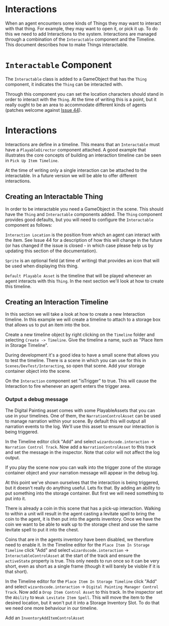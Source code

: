 ﻿# Interactions

When an agent encounters some kinds of Things they may want to interact with that thing. For example, they may want to open it, or pick it up. To do this we need to add Interactions to the system. Interactions are managed through a combination of the `Interactable` component and the Timeline. This document describes how to make Things interactable.

# `Interactable` Component

The `Interactable` class is added to a GameObject that has the `Thing` component, it indicates the `Thing` can be interacted with.

Through this component you can set the location characters should stand in order to interact with the `Thing`. At the time of writing this is a point, but it really ought to be an area to accommodate different kinds of agents (patches welcome against [Issue 44](https://github.com/DigitalPainting/DigitalPainting/issues/44)).

# Interactions

Interactions are define in a timeline. This means that an `Interactable` must have a `PlayableDirector` component attached. A good example that illustrates the core concepts of building an interaction timeline can be seen in `Pick Up Item Timeline`.

At the time of writing only a single interaction can be attached to the interactable. In a future version we will be able to offer different interactions.

## Creating an Interactable Thing

In order to be interactable you need a GameObject in the scene. This should have the `Thing` and `Interactable` components added. The `Thing` component provides good defaults, but you will need to configure the `Interactable` component as follows:

`Interaction Location` is the position from which an agent can interact with the item. See Issue 44 for a description of how this will change in the future (or has changed if the issue is closed - in which case please help us by updating this section of the documentation).

`Sprite` is an optional field (at time of writing) that provides an icon that will be used when displaying this thing.

`Default Playable Asset` is the timeline that will be played whenever an agent interacts with this `Thing`. In the next section we'll look at how to create this timeline.

## Creating an Interaction Timeline

In this section we will take a look at how to create a new Interaction timeline. In this example we will create a timeline to attach to a storage box that allows us to put an item into the box.

Create a new timeline object by right clicking on the `Timeline` folder and selecting `Create -> Timeline`. Give the timeline a name, such as "Place Item in Storage Timeline".

During development it's a good idea to have a small scene that allows you to test the timeline. There is a scene in which you can use for this in `Scenes/DevTest/Interacting`, so open that scene. Add your storage container object into the scene.

On the `Interaction` component set "isTrigger" to true. This will cause the Interaction to fire whenever an agent enters the trigger area.

### Output a debug message

The Digital Painting asset comes with some PlayableAssets that you can use in your timelines. One of them, the `NarrationControlAsset` can be used to manage narration within your scene. By default this will output all narration events to the log. We'll use this asset to ensure our interaction is being triggered.

In the Timeline editor click "Add" and select `wizardscode.interaction` -> `Narration Control Track`. Now add a `NarrationControlAsset` to this track and set the message in the inspector. Note that color will not affect the log output.

If you play the scene now you can walk into the trigger zone of the storage container object and your narration message will appear in the debug log.

At this point we've shown ourselves that the interaction is being triggered, but it doesn't really do anything useful. Lets fix that. By adding an ability to put something into the storage container. But first we will need something to put into it.

There is already a coin in this scene that has a pick-up interaction. Walking to within a unit will result in the agent casting a levitate spell to bring the coin to the agent, it is then put into the agents inventory. Once we have the coin we want to be able to walk up to the storage chest and use the same levitate spell to put it into the chest.

Coins that are in the agents inventory have been disabled, we therefore need to enable it. In the Timeline editor for the `Place Item In Storage Timeline` click "Add" and select `wizardscode.interaction` -> `InteractableControlAsset` at the start of the track and ensure the `activeState` property is true. This only needs to run once so it can be very short, even as short as a single frame (though it will barely be visible if it is that short).

In the Timeline editor for the `Place Item In Storage Timeline` click "Add" and select `wizardscode.interaction` -> `Digital Painting Manager Control Track`. Now add a `Drop Item Control Asset` to this track. In the inspector set the `Ability` to `Weak Levitate Item Spell`. This will move the item to the desired location, but it won't put it into a Storage Inventory Slot. To do that we need one more behaviour in our timeline.

Add an `InventoryAddItemControlAsset`


